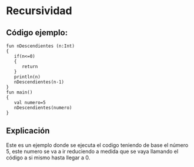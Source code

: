 # Recursividad

## Código ejemplo:
~~~
fun nDescendientes (n:Int)
{
   if(n<=0)
   {
      return
   }
   println(n)
   nDescendientes(n-1)
}
fun main()
{
   val numero=5
   nDescendientes(numero)
}
~~~

## Explicación
Este es un ejemplo donde se ejecuta el codigo teniendo de base el número 5, este numero se va a ir reduciendo a medida que se vaya llamando el código a si mismo hasta llegar a 0.
